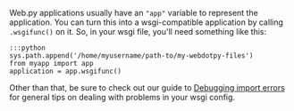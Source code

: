 
<!--
.. title: How to configure a web.py app as a pythonanywhere wsgi application
.. slug: WebDotPyWSGIConfig
.. date: 2015-05-13 14:35:28 UTC+01:00
.. tags:
.. category:
.. link:
.. description:
.. type: text
-->



Web.py applications usually have an `"app"` variable to represent the application. You can turn this into a wsgi-compatible application by calling `.wsgifunc()` on it. So, in your wsgi file, you'll need something like this:

    :::python
    sys.path.append('/home/myusername/path-to/my-webdotpy-files')
    from myapp import app
    application = app.wsgifunc()



Other than that, be sure to check out our guide to [Debugging import errors](/pages/DebuggingImportError) for general tips on dealing with problems in your wsgi config.
